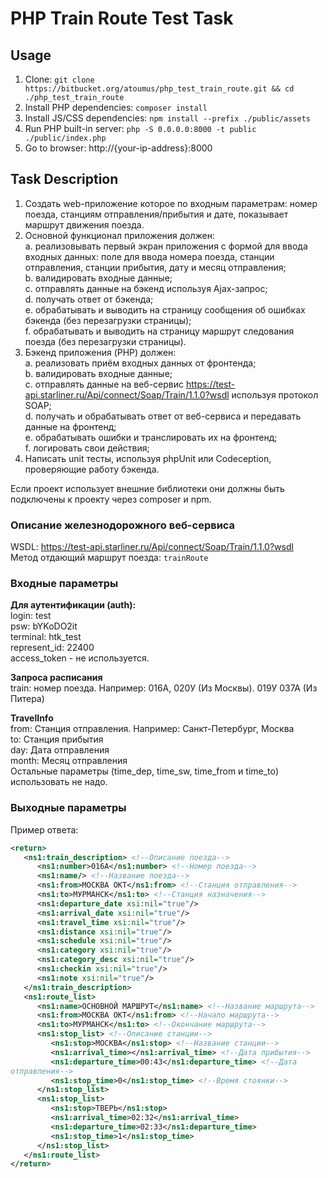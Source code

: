 # PHP Train Route Test Task

## Usage

1. Clone: `git clone https://bitbucket.org/atoumus/php_test_train_route.git && cd ./php_test_train_route`
1. Install PHP dependencies: `composer install`
1. Install JS/CSS dependencies: `npm install --prefix ./public/assets`
1. Run PHP built-in server: `php -S 0.0.0.0:8000 -t public ./public/index.php`
1. Go to browser: http://{your-ip-address}:8000

## Task Description

1. Создать web-приложение которое по входным параметрам: номер поезда, станциям
   отправления/прибытия и дате, показывает маршрут движения поезда.
1. Основной функционал приложения должен:<br/>
   a. реализовывать первый экран приложения с формой для ввода входных
   данных: поле для ввода номера поезда, станции отправления, станции
   прибытия, дату и месяц отправления;<br/>
   b. валидировать входные данные;<br/>
   c. отправлять данные на бэкенд используя Ajax-запрос;<br/>
   d. получать ответ от бэкенда;<br/>
   e. обрабатывать и выводить на страницу сообщения об ошибках бэкенда (без
   перезагрузки страницы);<br/>
   f. обрабатывать и выводить на страницу маршрут следования поезда (без
   перезагрузки страницы).<br/>
1. Бэкенд приложения (PHP) должен:<br/>
   a. реализовать приём входных данных от фронтенда;<br/>
   b. валидировать входные данные;<br/>
   c. отправлять данные на веб-сервис
   https://test-api.starliner.ru/Api/connect/Soap/Train/1.1.0?wsdl используя
   протокол SOAP;<br/>
   d. получать и обрабатывать ответ от веб-сервиса и передавать данные на
   фронтенд;<br/>
   e. обрабатывать ошибки и транслировать их на фронтенд;<br/>
   f. логировать свои действия;<br/>
1. Написать unit тесты, используя phpUnit или Codeception, проверяющие работу
   бэкенда.

Если проект использует внешние библиотеки они должны быть подключены к проекту
через composer и npm.

### Описание железнодорожного веб-сервиса

WSDL: https://test-api.starliner.ru/Api/connect/Soap/Train/1.1.0?wsdl <br/>
Метод отдающий маршрут поезда: `trainRoute`

### Входные параметры

**Для аутентификации (auth):**<br/>
login: test<br/>
psw: bYKoDO2it<br/>
terminal: htk_test<br/>
represent_id: 22400<br/>
access_token - не используется.

**Запроса расписания**<br/>
train: номер поезда. Например: 016А, 020У (Из Москвы). 019У 037А (Из Питера)

**TravelInfo**<br/>
from: Станция отправления. Например: Санкт-Петербург, Москва<br/>
to: Станция прибытия<br/>
day: Дата отправления<br/>
month: Месяц отправления<br/>
Остальные параметры (time_dep, time_sw, time_from и time_to) использовать не надо.

### Выходные параметры

Пример ответа:
```xml
<return>
   <ns1:train_description> <!--Описание поезда-->
      <ns1:number>016А</ns1:number> <!--Номер поезда-->
      <ns1:name/> <!--Название поезда-->
      <ns1:from>МОСКВА ОКТ</ns1:from> <!--Станция отправления-->
      <ns1:to>МУРМАНСК</ns1:to> <!--Станция назначения-->
      <ns1:departure_date xsi:nil="true"/>
      <ns1:arrival_date xsi:nil="true"/>
      <ns1:travel_time xsi:nil="true"/>
      <ns1:distance xsi:nil="true"/>
      <ns1:schedule xsi:nil="true"/>
      <ns1:category xsi:nil="true"/>
      <ns1:category_desc xsi:nil="true"/>
      <ns1:checkin xsi:nil="true"/>
      <ns1:note xsi:nil="true"/>
   </ns1:train_description>
   <ns1:route_list>
      <ns1:name>ОСНОВНОЙ МАРШРУТ</ns1:name> <!--Название маршрута-->
      <ns1:from>МОСКВА ОКТ</ns1:from> <!--Начало маршрута-->
      <ns1:to>МУРМАНСК</ns1:to> <!--Окончание маршрута-->
      <ns1:stop_list> <!--Описание станции-->
         <ns1:stop>МОСКВА</ns1:stop> <!--Название станции-->
         <ns1:arrival_time></ns1:arrival_time> <!--Дата прибытия-->
         <ns1:departure_time>00:43</ns1:departure_time> <!--Дата
отправления-->
         <ns1:stop_time>0</ns1:stop_time> <!--Время стоянки-->
      </ns1:stop_list>
      <ns1:stop_list>
         <ns1:stop>ТВЕРЬ</ns1:stop>
         <ns1:arrival_time>02:32</ns1:arrival_time>
         <ns1:departure_time>02:33</ns1:departure_time>
         <ns1:stop_time>1</ns1:stop_time>
      </ns1:stop_list>
   </ns1:route_list>
</return>
```